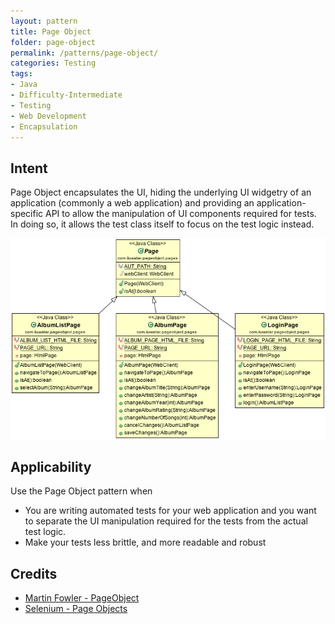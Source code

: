 ```yaml
---
layout: pattern
title: Page Object
folder: page-object
permalink: /patterns/page-object/
categories: Testing
tags:
- Java
- Difficulty-Intermediate
- Testing
- Web Development
- Encapsulation
---
```


## Intent

Page Object encapsulates the UI, hiding the underlying UI widgetry of an application (commonly a web application) and providing an application-specific API to allow the manipulation of UI components required for tests. In doing so, it allows the test class itself to focus on the test logic instead. 


![alt text](./etc/page-object.png "Page Object")


## Applicability

Use the Page Object pattern when

* You are writing automated tests for your web application and you want to separate the UI manipulation required for the tests from the actual test logic. 
* Make your tests less brittle, and more readable and robust

## Credits

* [Martin Fowler - PageObject](http://martinfowler.com/bliki/PageObject.html)
* [Selenium - Page Objects](https://github.com/SeleniumHQ/selenium/wiki/PageObjects)

